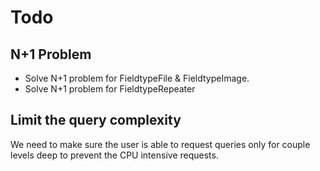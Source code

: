 # Todo

## N+1 Problem

- Solve N+1 problem for FieldtypeFile & FieldtypeImage.
- Solve N+1 problem for FieldtypeRepeater

## Limit the query complexity

We need to make sure the user is able to request queries only for couple levels deep to prevent the CPU intensive requests.
